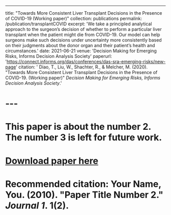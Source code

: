 ---
title: "Towards More Consistent Liver Transplant Decisions in the Presence of COVID-19 (Working paper)"
collection: publications
permalink: /publication/transplantCOVID
excerpt: 'We take a principled analytical approach to the surgeon’s decision of whether to perform a particular liver transplant when the patient might die from COVID-19. Our model can help surgeons make such decisions under uncertainty more consistently based on their judgments about the donor organ and their patient’s health and circumstances.'
date: 2021-06-21
venue: 'Decision Making for Emerging Risks, Informs Decision Analysis Society'
paperurl: 'https://connect.informs.org/das/conferences/das-sra-emerging-risks/new-page'
citation: ' Diao, T., Liu, W., Shachter, R., & Melcher, M. (2020). &quot;Towards More Consistent Liver Transplant Decisions in the Presence of COVID-19. (Working paper)&quot; <i>Decision Making for Emerging Risks, Informs Decision Analysis Society</i>.'
# ---
# This paper is about the number 2. The number 3 is left for future work.

# [Download paper here](http://academicpages.github.io/files/paper2.pdf)

# Recommended citation: Your Name, You. (2010). "Paper Title Number 2." <i>Journal 1</i>. 1(2).